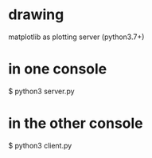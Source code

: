 # drawing

matplotlib as plotting server (python3.7+)

# in one console
$ python3 server.py

# in the other console
$ python3 client.py
